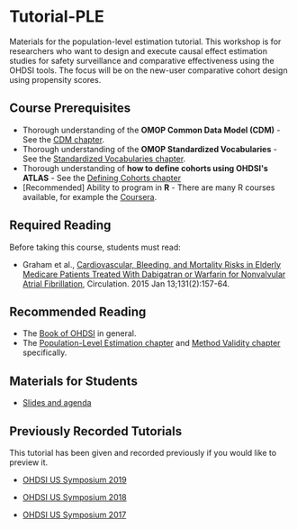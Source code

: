 Tutorial-PLE
============

Materials for the population-level estimation tutorial. This workshop is for researchers who want to design and execute causal effect estimation studies for safety surveillance and comparative effectiveness using the OHDSI tools. The focus will be on the new-user comparative cohort design using propensity scores.

## Course Prerequisites

- Thorough understanding of the **OMOP Common Data Model (CDM)** - See the [CDM chapter](https://ohdsi.github.io/TheBookOfOhdsi/CommonDataModel.html).
- Thorough understanding of the **OMOP Standardized Vocabularies** - See the [Standardized Vocabularies chapter](https://ohdsi.github.io/TheBookOfOhdsi/StandardizedVocabularies.html).
- Thorough understanding of **how to define cohorts using OHDSI's ATLAS** - See the [Defining Cohorts chapter](https://ohdsi.github.io/TheBookOfOhdsi/Cohorts.html)
- [Recommended] Ability to program in **R** - There are many R courses available, for example the [Coursera](https://www.coursera.org/learn/r-programming).

## Required Reading

Before taking this course, students must read:

- Graham et al., [Cardiovascular, Bleeding, and Mortality Risks in Elderly Medicare Patients Treated With Dabigatran or Warfarin for Nonvalvular Atrial Fibrillation](https://doi.org/10.1161/CIRCULATIONAHA.114.012061), Circulation. 2015 Jan 13;131(2):157-64.

## Recommended Reading

- The [Book of OHDSI](http://book.ohdsi.org) in general.
- The [Population-Level Estimation chapter](https://ohdsi.github.io/TheBookOfOhdsi/PopulationLevelEstimation.html) and [Method Validity chapter](https://ohdsi.github.io/TheBookOfOhdsi/MethodValidity.html) specifically.

## Materials for Students

- [Slides and agenda](materials)

## Previously Recorded Tutorials

This tutorial has been given and recorded previously if you would like to preview it.

- [OHDSI US Symposium 2019](https://www.ohdsi.org/2019-us-symposium-page/)

- [OHDSI US Symposium 2018](https://www.ohdsi.org/past-events/population-level-estimation/)

- [OHDSI US Symposium 2017](https://www.ohdsi.org/past-events/2017-tutorials-population-level-estimation/)

